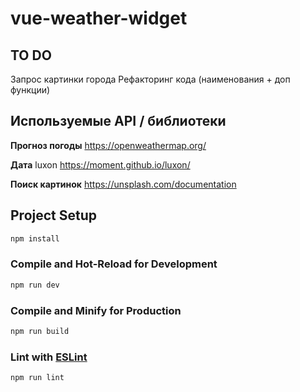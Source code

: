 # vue-weather-widget


## TO DO
Запрос картинки города
Рефакторинг кода (наименования + доп функции)

## Используемые API / библиотеки
**Прогноз погоды**
https://openweathermap.org/

**Дата**
luxon
https://moment.github.io/luxon/

**Поиск картинок**
https://unsplash.com/documentation

## Project Setup

```sh
npm install
```

### Compile and Hot-Reload for Development

```sh
npm run dev
```

### Compile and Minify for Production

```sh
npm run build
```

### Lint with [ESLint](https://eslint.org/)

```sh
npm run lint
```
